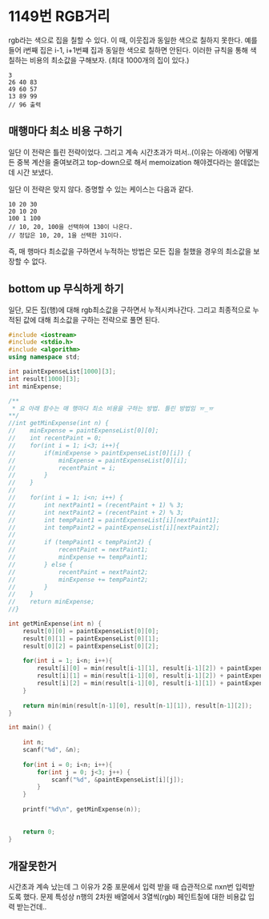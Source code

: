 # 1149번 RGB거리

rgb라는 색으로 집을 칠할 수 있다. 이 때, 이웃집과 동일한 색으로 칠하지 못한다. 예를 들어 i번째 집은 i-1, i+1번쨰 집과 동일한 색으로 칠하면 안된다. 이러한 규칙을 통해 색칠하는 비용의 최소값을 구해보자. (최대 1000개의 집이 있다.)

```
3
26 40 83
49 60 57
13 89 99
// 96 출력
```

## 매행마다 최소 비용 구하기

일단 이 전략은 틀린 전략이었다. 그리고 계속 시간초과가 떠서..(이유는 아래에) 어떻게든 중복 계산을 줄여보려고 top-down으로 해서 memoization 해야겠다라는 쓸데없는데 시간 보냈다.

일단 이 전략은 맞지 않다. 증명할 수 있는 케이스는 다음과 같다.

```
10 20 30
20 10 20
100 1 100
// 10, 20, 100을 선택하여 130이 나온다.
// 정답은 10, 20, 1을 선택한 31이다.
```

즉, 매 행마다 최소값을 구하면서 누적하는 방법은 모든 집을 칠했을 경우의 최소값을 보장할 수 없다. 

## bottom up 무식하게 하기

일단, 모든 집(행)에 대해 rgb최소값을 구하면서 누적시켜나간다. 그리고 최종적으로 누적된 값에 대해 최소값을 구하는 전략으로 풀면 된다.


```C++
#include <iostream>
#include <stdio.h>
#include <algorithm>
using namespace std;

int paintExpenseList[1000][3];
int result[1000][3];
int minExpense;

/**
 * 요 아래 함수는 매 행마다 최소 비용을 구하는 방법. 틀린 방법임 ㅠ_ㅠ
**/
//int getMinExpense(int n) {
//    minExpense = paintExpenseList[0][0];
//    int recentPaint = 0;
//    for(int i = 1; i<3; i++){
//        if(minExpense > paintExpenseList[0][i]) {
//            minExpense = paintExpenseList[0][i];
//            recentPaint = i;
//        }
//    }
//
//    for(int i = 1; i<n; i++) {
//        int nextPaint1 = (recentPaint + 1) % 3;
//        int nextPaint2 = (recentPaint + 2) % 3;
//        int tempPaint1 = paintExpenseList[i][nextPaint1];
//        int tempPaint2 = paintExpenseList[i][nextPaint2];
//
//        if (tempPaint1 < tempPaint2) {
//            recentPaint = nextPaint1;
//            minExpense += tempPaint1;
//        } else {
//            recentPaint = nextPaint2;
//            minExpense += tempPaint2;
//        }
//    }
//    return minExpense;
//}

int getMinExpense(int n) {
    result[0][0] = paintExpenseList[0][0];
    result[0][1] = paintExpenseList[0][1];
    result[0][2] = paintExpenseList[0][2];
    
    for(int i = 1; i<n; i++){
        result[i][0] = min(result[i-1][1], result[i-1][2]) + paintExpenseList[i][0];
        result[i][1] = min(result[i-1][0], result[i-1][2]) + paintExpenseList[i][1];
        result[i][2] = min(result[i-1][0], result[i-1][1]) + paintExpenseList[i][2];
    }
    
    return min(min(result[n-1][0], result[n-1][1]), result[n-1][2]);
}

int main() {
    
    int n;
    scanf("%d", &n);
    
    for(int i = 0; i<n; i++){
        for(int j = 0; j<3; j++) {
            scanf("%d", &paintExpenseList[i][j]);
        }
    }
    
    printf("%d\n", getMinExpense(n));
    
    
    return 0;
}
```



## 개잘못한거

시간초과 계속 났는데 그 이유가 2중 포문에서 입력 받을 때 습관적으로 nxn번 입력받도록 했다. 문제 특성상 n행의 2차원 배열에서 3열씩(rgb) 페인트칠에 대한 비용값 입력 받는건데..